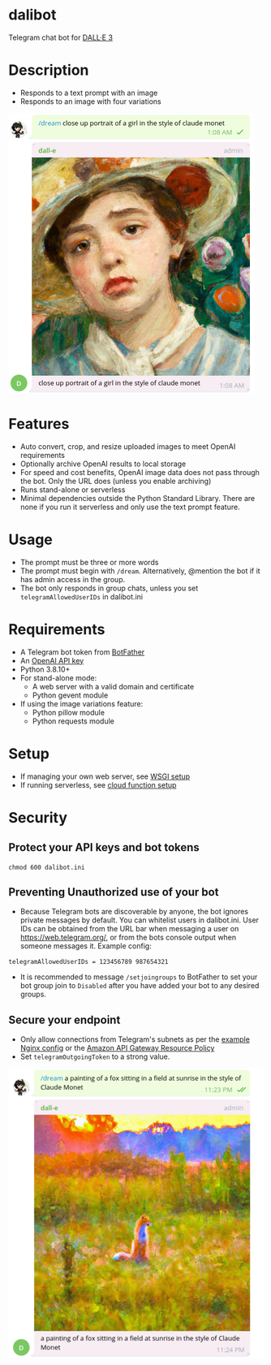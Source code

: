 # dalibot
Telegram chat bot for [DALL·E 3](https://openai.com/dall-e-3/)

# Description
* Responds to a text prompt with an image
* Responds to an image with four variations

![Screenshot of chat with Dalibot](doc/dali_1.png?raw=true "close up portrait of a girl in the style of Claude Monet")

# Features
* Auto convert, crop, and resize uploaded images to meet OpenAI requirements
* Optionally archive OpenAI results to local storage
* For speed and cost benefits, OpenAI image data does not pass through the bot. Only the URL does (unless you enable archiving)
* Runs stand-alone or serverless
* Minimal dependencies outside the Python Standard Library. There are none if you run it serverless and only use the text prompt feature.

# Usage
* The prompt must be three or more words
* The prompt must begin with `/dream`. Alternatively, @mention the bot if it has admin access in the group.
* The bot only responds in group chats, unless you set `telegramAllowedUserIDs` in dalibot.ini

# Requirements
* A Telegram bot token from [BotFather](https://t.me/botfather)
* An [OpenAI API key](https://beta.openai.com/account/api-keys)
* Python 3.8.10+
* For stand-alone mode:
  * A web server with a valid domain and certificate
  * Python gevent module
* If using the image variations feature:
  * Python pillow module
  * Python requests module

# Setup
* If managing your own web server, see [WSGI setup](doc/standalone.md)
* If running serverless, see [cloud function setup](doc/serverless.md)

# Security
## Protect your API keys and bot tokens
```
chmod 600 dalibot.ini
```

## Preventing Unauthorized use of your bot
* Because Telegram bots are discoverable by anyone, the bot ignores private messages by default. You can whitelist users in dalibot.ini. User IDs can be obtained from the URL bar when messaging a user on https://web.telegram.org/, or from the bots console output when someone messages it. Example config:
```
telegramAllowedUserIDs = 123456789 987654321
```
* It is recommended to message `/setjoingroups` to BotFather to set your bot group join to `Disabled` after you have added your bot to any desired groups.

## Secure your endpoint
* Only allow connections from Telegram's subnets as per the [example Nginx config](doc/standalone.md) or the [Amazon API Gateway Resource Policy](doc/serverless.md#amazon-api-gateway-resource-policy)
* Set `telegramOutgoingToken` to a strong value.

![Screenshot of chat with Dalibot](doc/dali_5.png?raw=true "a painting of a fox sitting in a field at sunrise in the style of Claude Monet")

